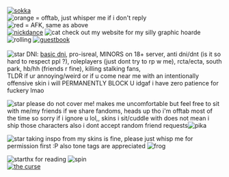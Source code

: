 
<a href="https://www.youtube.com/watch?v=CgofJGvznGs">![sokka](https://64.media.tumblr.com/b7a71a872dd78d644d0a84d9ec5bb2ce/9771f4935d0f170f-0c/s540x810/00f89a1e3460f50ce6944d54f87e5f7df0010ac2.gifv)</a>
<br>![orange](https://pixelsafari.neocities.org/favicon/nature/star/moon16.gif) = offtab, just whisper me if i don't reply
<br>![red](https://64.media.tumblr.com/5bb4b514631392d52b40b985b01cd343/daae8d5ea63d3327-97/s75x75_c1/ddf016fabba8424d54f62338ffc7d2f420992da1.gifv) = AFK, same as above
<br> <a href="https://tboydin.neocities.org/">![nickdance](https://64.media.tumblr.com/c1278b3696e1d5dc70f101afd235992f/19a8f7934d4ff7d4-9b/s100x200/8adb690007613ddecc6fa9971850890c9fa3537f.gifv)</a> ![cat](https://64.media.tumblr.com/6e8b1d175db52a0cf208287157c92c28/1b5672df535286b8-cd/s75x75_c1/50914a1b408463a0a449d2c0b52f74cfb0d62228.gifv) check out my website for my silly graphic hoarde  ![rolling](https://enchantments.carrd.co/assets/images/gallery19/b73cd2b3.gif?v=c1e97d5d) <a href="https://tboydin.123guestbook.com/">![guestbook](https://64.media.tumblr.com/1eeca03781c191eb40cc2e253895365b/3c57f20ea78610c0-b4/s250x400/c6037a756f0b0a7795c996fc966c050fead76233.gifv)</a> 
<br>
<br>![star](https://gifcity.carrd.co/assets/images/gallery06/c1e3da3a.gif?v=ef10e8f3) DNI: <a href="https://dnicriteria.carrd.co">basic dni</a>, pro-isreal, MINORS on 18+ server, anti dni/dnt (is it so hard to respect ppl ?), roleplayers (just dont try to rp w me), rcta/ecta, south park, hb/hh (friends r fine), killing stalking fans,
<br>TLDR if ur annoying/weird or if u come near me with an intentionally offensive skin i will PERMANENTLY BLOCK U idgaf i have zero patience for fuckery lmao

![star](https://gifcity.carrd.co/assets/images/gallery06/c1e3da3a.gif?v=ef10e8f3) please do not cover me! makes me uncomfortable but feel free to sit with me/my friends if we share fandoms, heads up tho i'm offtab most of the time so sorry if i ignore u lol,, skins i sit/cuddle with does not mean i ship those characters also i dont accept random friend requests![pika](https://64.media.tumblr.com/072f44525adec799aedfd20091215563/0d58f11cb289c71f-73/s75x75_c1/8e339e3ab0e35c1aaa3f6d67001eebf7de9ed2a4.gifv) 

![star](https://gifcity.carrd.co/assets/images/gallery06/c1e3da3a.gif?v=ef10e8f3) taking inspo from my skins is fine, please just whisp me for permission first :P also tone tags are appreciated ![frog](https://pixelsafari.neocities.org/favicon/animals/amphibian/frog.gif)


![star](https://gifcity.carrd.co/assets/images/gallery06/c1e3da3a.gif?v=ef10e8f3)thx for reading ![spin](https://gifcity.carrd.co/assets/images/gallery97/0b9023af.gif?v=ef10e8f3)
<br> <a href="https://www.youtube.com/watch?v=GUuflmvdhEc&ab_channel=xaqtwastaken"/>![the curse](https://64.media.tumblr.com/a45f54486f55cfcf7ed9a81d1f392624/bf7ac84fc7adc8b2-9a/s500x750/c061b7e63aa98d4995ef52428a7b11aeb9adb9cf.pnj)</a>
